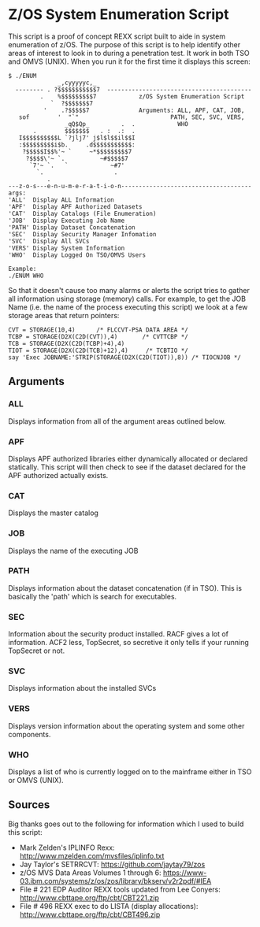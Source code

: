 # Z/OS System Enumeration Script

This script is a proof of concept REXX script built to aide in system enumeration of z/OS. The purpose of this script is to help identify other areas of interest to look in to during a penetration test. It work in both TSO and OMVS (UNIX). When you run it for the first time it displays this screen:

```
$ ./ENUM
              _,cyyyyyc,_
  -------- . ?$$$$$$$$$$$7  -----------------------------------------
         .    %$$$$$$$$$7            z/OS System Enumeration Script
            `  ?$$$$$$$7
          '    .?$$$$$7              Arguments: ALL, APF, CAT, JOB,
   sof        '  "`"                          PATH, SEC, SVC, VERS,
                _qQ$Qp_         .  .            WHO
       .        $$$$$$$   . :  .:  .
   I$$$$$$$$$$L `?jlj7' j$l$l$$il$$I
   :$$$$$$$$$i$b.     .d$$$$$$$$$$$:
    ?$$$$$I$$%'~ `     ~*$$$$$$$$$7
     ?$$$$\'~ `.          ~#$$$$$7
      `7'~ `.   `            ~#7'
        `.                    .
           .
---z-o-s---e-n-u-m-e-r-a-t-i-o-n-------------------------------------
args:
'ALL'  Display ALL Information
'APF'  Display APF Authorized Datasets
'CAT'  Display Catalogs (File Enumeration)
'JOB'  Display Executing Job Name
'PATH' Display Dataset Concatenation
'SEC'  Display Security Manager Infomation
'SVC'  Display All SVCs
'VERS' Display System Information
'WHO'  Display Logged On TSO/OMVS Users

Example:
./ENUM WHO
```

So that it doesn't cause too many alarms or alerts the script tries to gather all information using storage (memory) calls. For example, to get the JOB Name (i.e. the name of the process executing this script) we look at a few storage areas that return pointers:

```REXX
CVT = STORAGE(10,4)      /* FLCCVT-PSA DATA AREA */
TCBP = STORAGE(D2X(C2D(CVT)),4)       /* CVTTCBP */
TCB = STORAGE(D2X(C2D(TCBP)+4),4)
TIOT = STORAGE(D2X(C2D(TCB)+12),4)     /* TCBTIO */
say 'Exec JOBNAME:'STRIP(STORAGE(D2X(C2D(TIOT)),8)) /* TIOCNJOB */
```

## Arguments

### ALL

Displays information from all of the argument areas outlined below.

### APF

Displays APF authorized libraries either dynamically allocated or declared statically. This script will then check to see if the dataset declared for the APF authorized actually exists.

### CAT

Displays the master catalog

### JOB

Displays the name of the executing JOB

### PATH

Displays information about the dataset concatenation (if in TSO). This is basically the 'path' which is search for executables.

### SEC

Information about the security product installed. RACF gives a lot of information. ACF2 less, TopSecret, so secretive it only tells if your running TopSecret or not.

### SVC

Displays information about the installed SVCs

### VERS

Displays version information about the operating system and some other components.

### WHO

Displays a list of who is currently logged on to the mainframe either in TSO or OMVS (UNIX).

## Sources

Big thanks goes out to the following for information which I used to build this script:

* Mark Zelden's IPLINFO Rexx: http://www.mzelden.com/mvsfiles/iplinfo.txt
* Jay Taylor's SETRRCVT: https://github.com/jaytay79/zos
* z/OS MVS Data Areas Volumes 1 through 6: https://www-03.ibm.com/systems/z/os/zos/library/bkserv/v2r2pdf/#IEA
* File # 221 EDP Auditor REXX tools updated from Lee Conyers: http://www.cbttape.org/ftp/cbt/CBT221.zip
* File # 496 REXX exec to do LISTA (display allocations): http://www.cbttape.org/ftp/cbt/CBT496.zip


